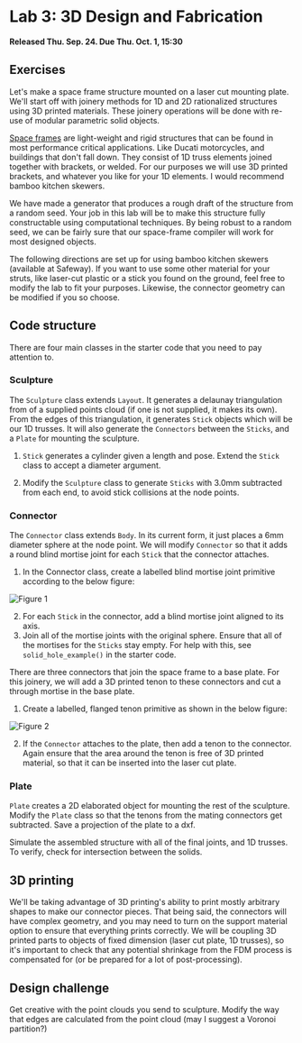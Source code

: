 # Lab 3: 3D Design and Fabrication

**Released Thu. Sep. 24. Due Thu. Oct. 1, 15:30**

## Exercises

Let's make a space frame structure mounted on a laser cut mounting plate. We'll start off with joinery methods for 1D and 2D rationalized structures using 3D printed materials. These joinery operations will be done with re-use of modular parametric solid objects.

[Space frames](https://en.wikipedia.org/wiki/Space_frame) are light-weight and rigid structures that can be found in most performance critical applications. Like Ducati motorcycles, and buildings that don't fall down. They consist of 1D truss elements joined together with brackets, or welded. For our purposes we will use 3D printed brackets, and whatever you like for your 1D elements. I would recommend bamboo kitchen skewers.

We have made a generator that produces a rough draft of the structure from a random seed. Your job in this lab will be to make this structure fully constructable using computational techniques. By being robust to a random seed, we can be fairly sure that our space-frame compiler will work for most designed objects.

The following directions are set up for using bamboo kitchen skewers (available at Safeway). If you want to use some other material for your struts, like laser-cut plastic or a stick you found on the ground, feel free to modify the lab to fit your purposes. Likewise, the connector geometry can be modified if you so choose.

## Code structure

There are four main classes in the starter code that you need to pay attention to. 

### Sculpture
The `Sculpture` class extends `Layout`. It generates a delaunay triangulation from of a supplied points cloud (if one is not supplied, it makes its own). From the edges of this triangulation, it generates `Stick` objects which will be our 1D trusses. It will also generate the `Connectors` between the `Sticks`, and a `Plate` for mounting the sculpture.

1. `Stick` generates a cylinder given a length and pose. Extend the `Stick` class to accept a diameter argument.

1. Modify the `Sculpture` class to generate `Sticks` with 3.0mm subtracted from each end, to avoid stick collisions at the node points.

### Connector
The `Connector` class extends `Body`. In its current form, it just places a 6mm diameter sphere at the node point. We will modify `Connector` so that it adds a round blind mortise joint for each `Stick` that the connector attaches.

1. In the Connector class, create a labelled blind mortise joint primitive according to the below figure:

![Figure 1](https://github.com/CS194-028/starter/blob/master/lab_3/assets/blind_mortise.JPG) 

2. For each `Stick` in the connector, add a blind mortise joint aligned to its axis.
3. Join all of the mortise joints with the original sphere. Ensure that all of the mortises for the `Sticks` stay empty. For help with this, see 
`solid_hole_example()` in the starter code.

There are three connectors that join the space frame to a base plate. For this joinery, we will add a 3D printed tenon to these connectors and cut a through mortise in the base plate.

1. Create a labelled, flanged tenon primitive as shown in the below figure:

![Figure 2](https://github.com/CS194-028/starter/blob/master/lab_3/assets/tenon.JPG) 

2. If the `Connector` attaches to the plate, then add a tenon to the connector. Again ensure that the area around the tenon is free of 3D printed material, so that it can be inserted into the laser cut plate.

### Plate
`Plate` creates a 2D elaborated object for mounting the rest of the sculpture. Modify the `Plate` class so that the tenons from the mating connectors get subtracted. Save a projection of the plate to a dxf.


Simulate the assembled structure with all of the final joints, and 1D trusses. To verify, check for intersection between the solids.

## 3D printing

We'll be taking advantage of 3D printing's ability to print mostly arbitrary shapes to make our connector pieces. That being said, the connectors will have complex geometry, and you may need to turn on the support material option to ensure that everything prints correctly. We will be coupling 3D printed parts to objects of fixed dimension (laser cut plate, 1D trusses), so it's important to check that any potential shrinkage from the FDM process is compensated for (or be prepared for a lot of post-processing).

## Design challenge

Get creative with the point clouds you send to sculpture. Modify the way that edges are calculated from the point cloud (may I suggest a Voronoi partition?)

